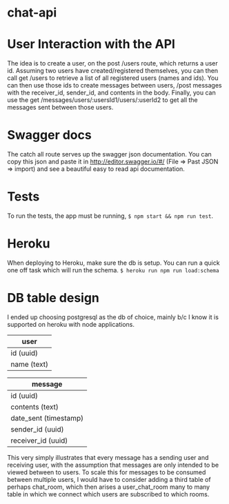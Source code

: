 # chat-api

# User Interaction with the API
The idea is to create a user, on the post /users route, which returns a user id. Assuming
two users have created/registered themselves, you can then call get /users to retrieve a list
of all registered users (names and ids). You can then use those ids to create messages between
users, /post messages with the receiver_id, sender_id, and contents in the body. Finally, you
can use the get /messages/users/:usersId1/users/:userId2 to get all the messages sent between
those users.

# Swagger docs
The catch all route serves up the swagger json documentation. You can copy this json and
paste it in http://editor.swagger.io/#/ (File => Past JSON => import) and see a beautiful
easy to read api documentation.

# Tests
To run the tests, the app must be running, `$ npm start && npm run test`.

# Heroku
When deploying to Heroku, make sure the db is setup. You can run a quick one off task
which will run the schema.
`$ heroku run npm run load:schema`
# DB table design
I ended up choosing postgresql as the db of choice, mainly b/c I know it is supported on heroku with node applications.

| user        |
| ------------|
| id (uuid)   |
| name (text) |

| message               |
| ----------------------|
| id (uuid)             |
| contents (text)       |
| date_sent (timestamp) |
| sender_id (uuid)      |
| receiver_id (uuid)    |

This very simply illustrates that every message has a sending user and receiving user, with the assumption that messages are only intended to be viewed between to users.
To scale this for messages to be consumed between multiple users, I would have to consider adding a third table of perhaps chat_room, which then arises a user_chat_room many to many table in which we connect which users are subscribed to which rooms.
